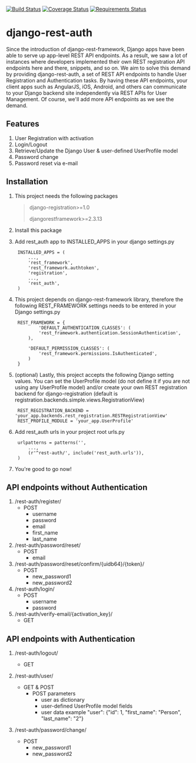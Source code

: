 [![Build Status](https://travis-ci.org/Tivix/django-rest-auth.svg?branch=master)](https://travis-ci.org/Tivix/django-rest-auth)  [![Coverage Status](https://coveralls.io/repos/Tivix/django-rest-auth/badge.png?branch=master)](https://coveralls.io/r/Tivix/django-rest-auth?branch=master)  [![Requirements Status](https://requires.io/github/Tivix/django-rest-auth/requirements.png?branch=master)](https://requires.io/github/Tivix/django-rest-auth/requirements/?branch=master)

django-rest-auth
================

Since the introduction of django-rest-framework, Django apps have been able to serve up app-level REST API endpoints. As a result, we saw a lot of instances where developers implemented their own REST registration API endpoints here and there, snippets, and so on. We aim to solve this demand by providing django-rest-auth, a set of REST API endpoints to handle User Registration and Authentication tasks. By having these API endpoints, your client apps such as AngularJS, iOS, Android, and others can communicate to your Django backend site independently via REST APIs for User Management. Of course, we'll add more API endpoints as we see the demand.

Features
--------
1. User Registration with activation
2. Login/Logout
3. Retrieve/Update the Django User & user-defined UserProfile model
4. Password change
5. Password reset via e-mail

Installation
------------

1. This project needs the following packages

    > django-registration>=1.0
    >
    > djangorestframework>=2.3.13

2. Install this package

3. Add rest_auth app to INSTALLED\_APPS in your django settings.py

        INSTALLED_APPS = (
            ...,
            'rest_framework',
            'rest_framework.authtoken',
            'registration',
            ...,
            'rest_auth',
        )

4. This project depends on django-rest-framework library, therefore the following REST_FRAMEWORK settings needs to be entered in your Django settings.py

        REST_FRAMEWORK = {
                'DEFAULT_AUTHENTICATION_CLASSES': (
                'rest_framework.authentication.SessionAuthentication',
            ),

            'DEFAULT_PERMISSION_CLASSES': (
                'rest_framework.permissions.IsAuthenticated',
            )
        }

5. (optional) Lastly, this project accepts the following Django setting values. You can set the UserProfile model (do not define it if you are not using any UserProfile model) and/or create your own REST registration backend for django-registration (default is registration.backends.simple.views.RegistrationView)

        REST_REGISTRATION_BACKEND = 'your_app.backends.rest_registration.RESTRegistrationView'
        REST_PROFILE_MODULE = 'your_app.UserProfile'

6. Add rest_auth urls in your project root urls.py

        urlpatterns = patterns('',
            ...,
            (r'^rest-auth/', include('rest_auth.urls')),
        )

7. You're good to go now!

API endpoints without Authentication
------------------------------------

1. /rest-auth/register/
    - POST
        - username
        - password
        - email
        - first\_name
        - last\_name
2. /rest-auth/password/reset/
    - POST
        - email
3. /rest-auth/password/reset/confirm/{uidb64}/{token}/
    - POST
        - new\_password1
        - new\_password2
4. /rest-auth/login/
    - POST
        - username
        - password
5. /rest-auth/verify-email/{activation\_key}/
    - GET

API endpoints with Authentication
---------------------------------

1. /rest-auth/logout/
    - GET
2. /rest-auth/user/
    - GET & POST
        - POST parameters
            - user as dictionary
            - user-defined UserProfile model fields
            - user data example
                    "user": {"id": 1, "first_name": "Person", "last_name": "2"}

3. /rest-auth/password/change/
    - POST
        - new\_password1
        - new\_password2
